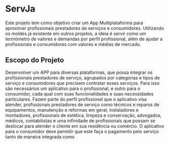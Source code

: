 # ServJa
Este projeto tem como objetivo criar um App Multiplataforma para aproximar profissionais prestadores de serviços e consumidores. Utilizando os moldes já existente em outros projetos, a ideia é servir como um termômetro de valores e demandas por perfil profissional, além de ajudar a profissionais e consumidores com valores e médias de mercado.

## Escopo do Projeto
Desenvolver um APP para diversas plataformas, que possa integrar os profissionais prestadores de serviço, agrupados por categorias e tipos de serviço e consumidores que precisem contratar esses serviços. Para isso são necessários um aplicativo para o profissional, e outro para o consumidor, cada qual com suas funcionalidades e suas necessidades particulares.
Fazem parte do perfil profissional que o aplicativo visa atender, profissionais prestadores de serviço como técnicos e reparos de equipamentos, manutenção e reformas em geral, instaladores e montadores, profissionais de estética, limpeza e conservação, advogados, médicos, contabilistas e uma infinidade de profissionais que possam se deslocar para atender o cliente em sua residência ou comércio.
O aplicativo para o consumidor deve permitir que este faça o pagamento pelo serviço tanto de maneira integrada como 
